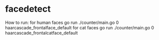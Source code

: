 # facedetect

How to run:
    for human faces
     	go run ./counter/main.go 0 haarcascade_frontalface_default
    for cat faces
 		  go run ./counter/main.go 0 haarcascade_frontalcatface_default
